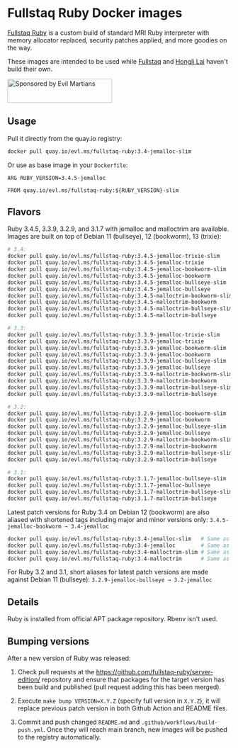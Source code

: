 Fullstaq Ruby Docker images
===========================

[Fullstaq Ruby] is a custom build of standard MRI Ruby interpreter with memory allocator replaced, security patches applied, and more goodies on the way.

These images are intended to be used while [Fullstaq] and [Hongli Lai] haven't build their own.

<a href="https://evilmartians.com/?utm_source=fullstaq-ruby-docker&utm_campaign=project_page">
<img src="https://evilmartians.com/badges/sponsored-by-evil-martians.svg" alt="Sponsored by Evil Martians" width="236" height="54">
</a>

## Usage
Pull it directly from the quay.io registry:

```sh
docker pull quay.io/evl.ms/fullstaq-ruby:3.4-jemalloc-slim
```

Or use as base image in your `Dockerfile`:

```docker
ARG RUBY_VERSION=3.4.5-jemalloc

FROM quay.io/evl.ms/fullstaq-ruby:${RUBY_VERSION}-slim
```

## Flavors

Ruby 3.4.5, 3.3.9, 3.2.9, and 3.1.7 with jemalloc and malloctrim are available. Images are built on top of Debian 11 (bullseye), 12 (bookworm), 13 (trixie):

```sh
# 3.4:
docker pull quay.io/evl.ms/fullstaq-ruby:3.4.5-jemalloc-trixie-slim
docker pull quay.io/evl.ms/fullstaq-ruby:3.4.5-jemalloc-trixie
docker pull quay.io/evl.ms/fullstaq-ruby:3.4.5-jemalloc-bookworm-slim
docker pull quay.io/evl.ms/fullstaq-ruby:3.4.5-jemalloc-bookworm
docker pull quay.io/evl.ms/fullstaq-ruby:3.4.5-jemalloc-bullseye-slim
docker pull quay.io/evl.ms/fullstaq-ruby:3.4.5-jemalloc-bullseye
docker pull quay.io/evl.ms/fullstaq-ruby:3.4.5-malloctrim-bookworm-slim
docker pull quay.io/evl.ms/fullstaq-ruby:3.4.5-malloctrim-bookworm
docker pull quay.io/evl.ms/fullstaq-ruby:3.4.5-malloctrim-bullseye-slim
docker pull quay.io/evl.ms/fullstaq-ruby:3.4.5-malloctrim-bullseye

# 3.3:
docker pull quay.io/evl.ms/fullstaq-ruby:3.3.9-jemalloc-trixie-slim
docker pull quay.io/evl.ms/fullstaq-ruby:3.3.9-jemalloc-trixie
docker pull quay.io/evl.ms/fullstaq-ruby:3.3.9-jemalloc-bookworm-slim
docker pull quay.io/evl.ms/fullstaq-ruby:3.3.9-jemalloc-bookworm
docker pull quay.io/evl.ms/fullstaq-ruby:3.3.9-jemalloc-bullseye-slim
docker pull quay.io/evl.ms/fullstaq-ruby:3.3.9-jemalloc-bullseye
docker pull quay.io/evl.ms/fullstaq-ruby:3.3.9-malloctrim-bookworm-slim
docker pull quay.io/evl.ms/fullstaq-ruby:3.3.9-malloctrim-bookworm
docker pull quay.io/evl.ms/fullstaq-ruby:3.3.9-malloctrim-bullseye-slim
docker pull quay.io/evl.ms/fullstaq-ruby:3.3.9-malloctrim-bullseye

# 3.2:
docker pull quay.io/evl.ms/fullstaq-ruby:3.2.9-jemalloc-bookworm-slim
docker pull quay.io/evl.ms/fullstaq-ruby:3.2.9-jemalloc-bookworm
docker pull quay.io/evl.ms/fullstaq-ruby:3.2.9-jemalloc-bullseye-slim
docker pull quay.io/evl.ms/fullstaq-ruby:3.2.9-jemalloc-bullseye
docker pull quay.io/evl.ms/fullstaq-ruby:3.2.9-malloctrim-bookworm-slim
docker pull quay.io/evl.ms/fullstaq-ruby:3.2.9-malloctrim-bookworm
docker pull quay.io/evl.ms/fullstaq-ruby:3.2.9-malloctrim-bullseye-slim
docker pull quay.io/evl.ms/fullstaq-ruby:3.2.9-malloctrim-bullseye

# 3.1:
docker pull quay.io/evl.ms/fullstaq-ruby:3.1.7-jemalloc-bullseye-slim
docker pull quay.io/evl.ms/fullstaq-ruby:3.1.7-jemalloc-bullseye
docker pull quay.io/evl.ms/fullstaq-ruby:3.1.7-malloctrim-bullseye-slim
docker pull quay.io/evl.ms/fullstaq-ruby:3.1.7-malloctrim-bullseye
```

Latest patch versions for Ruby 3.4 on Debian 12 (bookworm) are also aliased with shortened tags including major and minor versions only: `3.4.5-jemalloc-bookworm → 3.4-jemalloc`

```sh
docker pull quay.io/evl.ms/fullstaq-ruby:3.4-jemalloc-slim   # Same as quay.io/evl.ms/fullstaq-ruby:3.4.5-jemalloc-bookworm-slim
docker pull quay.io/evl.ms/fullstaq-ruby:3.4-jemalloc        # Same as quay.io/evl.ms/fullstaq-ruby:3.4.5-jemalloc-bookworm
docker pull quay.io/evl.ms/fullstaq-ruby:3.4-malloctrim-slim # Same as quay.io/evl.ms/fullstaq-ruby:3.4.5-malloctrim-bookworm-slim
docker pull quay.io/evl.ms/fullstaq-ruby:3.4-malloctrim      # Same as quay.io/evl.ms/fullstaq-ruby:3.4.5-malloctrim-bookworm
```

For Ruby 3.2 and 3.1, short aliases for latest patch versions are made against Debian 11 (bullseye): `3.2.9-jemalloc-bullseye → 3.2-jemalloc`

## Details

Ruby is installed from official APT package repository. Rbenv isn't used.

## Bumping versions

After a new version of Ruby was released:

 1. Check pull requests at the https://github.com/fullstaq-ruby/server-edition/ repository and ensure that packages for the target version has been build and published (pull request adding this has been merged).

 2. Execute `make bump VERSION=X.Y.Z` (specify full version in `X.Y.Z`), it will replace previous patch version in both Github Action and README files.

 3. Commit and push changed `README.md` and `.github/workflows/build-push.yml`. Once they will reach main branch, new images will be pushed to the registry automatically.

[Fullstaq Ruby]: https://fullstaqruby.org/ "Ruby, optimized for production"
[Hongli Lai]: https://www.joyfulbikeshedding.com/
[Fullstaq]: https://fullstaq.com/
